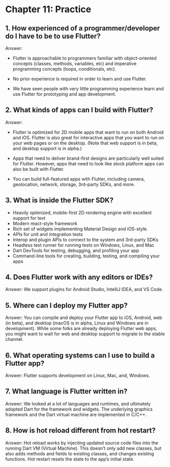 
# Chapter 11: Practice 

## 1. How experienced of a programmer/developer do I have to be to use Flutter?
Answer: 
- Flutter is approachable to programmers familiar with object-oriented concepts (classes, methods, variables, etc) and imperative programming concepts (loops, conditionals, etc).

- No prior experience is required in order to learn and use Flutter.

- We have seen people with very little programming experience learn and use Flutter for prototyping and app development.

## 2. What kinds of apps can I build with Flutter?
Answer: 
- Flutter is optimized for 2D mobile apps that want to run on both Android and iOS. Flutter is also great for interactive apps that you want to run on your web pages or on the desktop. (Note that web support is in beta, and desktop support is in alpha.)

- Apps that need to deliver brand-first designs are particularly well suited for Flutter. However, apps that need to look like stock platform apps can also be built with Flutter.

- You can build full-featured apps with Flutter, including camera, geolocation, network, storage, 3rd-party SDKs, and more.

## 3. What is inside the Flutter SDK?
- Heavily optimized, mobile-first 2D rendering engine with excellent support for text
- Modern react-style framework
- Rich set of widgets implementing Material Design and iOS-style.
- APIs for unit and integration tests
- Interop and plugin APIs to connect to the system and 3rd-party SDKs
- Headless test runner for running tests on Windows, Linux, and Mac
- Dart DevTools for testing, debugging, and profiling your app
- Command-line tools for creating, building, testing, and compiling your apps

## 4. Does Flutter work with any editors or IDEs?
Answer: We support plugins for Android Studio, IntelliJ IDEA, and VS Code.

## 5. Where can I deploy my Flutter app?
Answer: You can compile and deploy your Flutter app to iOS, Android, web (in beta), and desktop (macOS is in alpha, Linux and Windows are in development). While some folks are already deploying Flutter web apps, you might want to wait for web and desktop support to migrate to the stable channel.

## 6. What operating systems can I use to build a Flutter app?
Answer: Flutter supports development on Linux, Mac, and, Windows.

## 7. What language is Flutter written in?
Answer: We looked at a lot of languages and runtimes, and ultimately adopted Dart for the framework and widgets. The underlying graphics framework and the Dart virtual machine are implemented in C/C++.

## 8. How is hot reload different from hot restart?
Answer: Hot reload works by injecting updated source code files into the running Dart VM (Virtual Machine). This doesn’t only add new classes, but also adds methods and fields to existing classes, and changes existing functions. Hot restart resets the state to the app’s initial state.